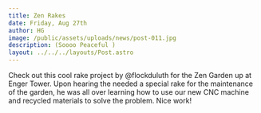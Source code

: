 ```yaml
---
title: Zen Rakes
date: Friday, Aug 27th
author: HG
image: /public/assets/uploads/news/post-011.jpg
description: (Soooo Peaceful )
layout: ../../../layouts/Post.astro
---
```


Check out this cool rake project by @flockduluth for the Zen Garden up at Enger Tower. Upon hearing the needed a special rake for the maintenance of the garden, he was all over learning how to use our new CNC machine and recycled materials to solve the problem. Nice work!
